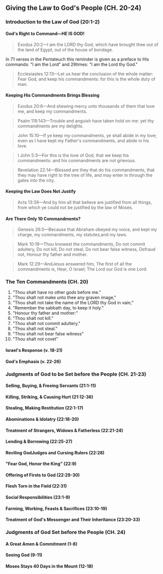 ## Giving the Law to God's People (CH. 20-24)

### Introduction to the Law of God (20:1-2)

#### God's Right to Command—HE IS GOD!

> Exodus 20:2—I am the LORD thy God, which have brought thee out of the land of Egypt, out of the house of bondage.

In 71 verses in the Pentateuch this reminder is given as a preface to His commands: "I am the Lord" and 29times: "I am the Lord thy God."

> Ecclesiastes 12:13—Let us hear the conclusion of the whole matter: Fear God, and keep his commandments: for this is the whole duty of man.

#### Keeping His Commandments Brings Blessing

> Exodus 20:6—And shewing mercy unto thousands of them that love me, and keep my commandments.

> Psalm 119:143—Trouble and anguish have taken hold on me: yet thy commandments are my delights.

> John 15:10—If ye keep my commandments, ye shall abide in my love; even as I have kept my Father's commandments, and abide in his love.

> I John 5:3—For this is the love of God, that we keep his commandments: and his commandments are not grievous.

> Revelation 22:14—Blessed are they that do his commandments, that they may have right to the tree of life, and may enter in through the gates into the city.

#### Keeping the Law Does Not Justify

> Acts 13:39—And by him all that believe are justified from all things, from which ye could not be justified by the law of Moses.

#### Are There Only 10 Commandments?

> Genesis 26:5—Because that Abraham obeyed my voice, and kept my charge, my commandments, my statutes,and my laws.

> Mark 10:19—Thou knowest the commandments, Do not commit adultery, Do not kill, Do not steal, Do not bear false witness, Defraud not, Honour thy father and mother.

> Mark 12:29—AndJesus answered him, The first of all the commandments is, Hear, O Israel; The Lord our God is one Lord:

### The Ten Commandments (CH. 20)

1. "Thou shalt have no other gods before me."
2. "Thou shalt not make unto thee any graven image,"
3. "Thou shalt not take the name of the LORD thy God in vain;"
4. "Remember the sabbath day, to keep it holy."
5. "Honour thy father and mother:"
6. "Thou shalt not kill."
7. "Thou shalt not commit adultery."
8. "Thou shalt not steal."
9. "Thou shalt not bear false witness"
10. "Thou shalt not covet"

#### Israel's Response (v. 18-21)

#### God's Emphasis (v. 22-26)

### Judgments of God to be Set before the People (CH. 21-23)

#### Selling, Buying, & Freeing Servants (21:1-11)

#### Killing, Striking, & Causing Hurt (21:12-36)

#### Stealing, Making Restitution (22:1-17)

#### Abominations & Idolatry (22:18-20)

#### Treatment of Strangers, Widows & Fatherless (22:21-24)

#### Lending & Borrowing (22:25-27)

#### Reviling GodJudges and Cursing Rulers (22:28)

#### "Fear God, Honor the King" (22:9)

#### Offering of Firsts to God (22:29-30)

#### Flesh Torn in the Field (22:31)

#### Social Responsibilities (23:1-9)

#### Farming, Working, Feasts & Sacrifices (23:10-19)

#### Treatment of God's Messenger and Their Inheritance (23:20-33)

### Judgments of God Set before the People (CH. 24)

#### A Great Amen & Commitment (1-8)

#### Seeing God (9-11)

#### Moses Stays 40 Days in the Mount (12-18)
